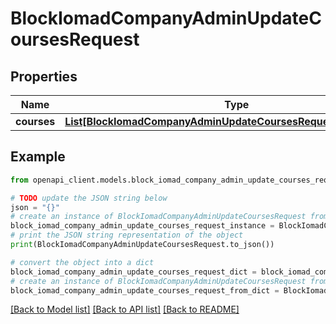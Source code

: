 # BlockIomadCompanyAdminUpdateCoursesRequest


## Properties

Name | Type | Description | Notes
------------ | ------------- | ------------- | -------------
**courses** | [**List[BlockIomadCompanyAdminUpdateCoursesRequestCoursesInner]**](BlockIomadCompanyAdminUpdateCoursesRequestCoursesInner.md) |  | 

## Example

```python
from openapi_client.models.block_iomad_company_admin_update_courses_request import BlockIomadCompanyAdminUpdateCoursesRequest

# TODO update the JSON string below
json = "{}"
# create an instance of BlockIomadCompanyAdminUpdateCoursesRequest from a JSON string
block_iomad_company_admin_update_courses_request_instance = BlockIomadCompanyAdminUpdateCoursesRequest.from_json(json)
# print the JSON string representation of the object
print(BlockIomadCompanyAdminUpdateCoursesRequest.to_json())

# convert the object into a dict
block_iomad_company_admin_update_courses_request_dict = block_iomad_company_admin_update_courses_request_instance.to_dict()
# create an instance of BlockIomadCompanyAdminUpdateCoursesRequest from a dict
block_iomad_company_admin_update_courses_request_from_dict = BlockIomadCompanyAdminUpdateCoursesRequest.from_dict(block_iomad_company_admin_update_courses_request_dict)
```
[[Back to Model list]](../README.md#documentation-for-models) [[Back to API list]](../README.md#documentation-for-api-endpoints) [[Back to README]](../README.md)


